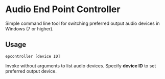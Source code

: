 Audio End Point Controller
==========================
Simple command line tool for switching preferred output audio devices in Windows (7 or higher).

## Usage
    epcontroller [device ID]
Invoke without arguments to list audio devices.
Specify **device ID** to set preferred output device.
